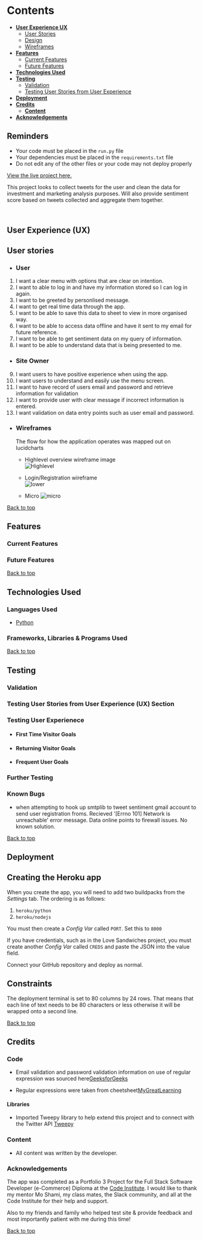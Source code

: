 # Contents
* [**User Experience UX**](<#user-experience-ux>)
    *  [User Stories](<#user-stories>)
    * [Design](<#design>)
    * [Wireframes](<#wireframes>)
* [**Features**](<#features>)
    * [Current Features](<#current-features>)
    * [Future Features](<#future-features>)
* [**Technologies Used**](<#technologies-used>)
* [**Testing**](<#testing>)
    * [Validation](<#validation>)
    * [Testing User Stories from User Experience](<#testing-user-experienece>)
* [**Deployment**](<#deployment>)
* [**Credits**](<#credits>)
    * [**Content**](<#content>)
*  [**Acknowledgements**](<#acknowledgements>)

## Reminders

* Your code must be placed in the `run.py` file
* Your dependencies must be placed in the `requirements.txt` file
* Do not edit any of the other files or your code may not deploy properly



[View the live project here.]()

This project looks to collect tweets for the user and clean the data for investment and marketing analysis purposes. Will also provide sentiment score based on tweets collected and aggregate them together.

<h2 align="center"><img src=></h2>

## User Experience (UX)

## User stories

-   ### User

1.    I want a clear menu with options that are clear on intention.
2.    I want to able to log in and have my information stored so I can log in again.
3.    I want to be greeted by personlised message.
4.    I want to get real time data through the app.
5.    I want to be able to save this data to sheet to view in more organised way.
6.    I want to be able to access data offline and have it sent to my email for future reference.
7.    I want to be able to get sentiment data on my query of information.
8.    I want to be able to understand data that is being presented to me.
    
-   ### Site Owner

9.    I want users to have positive experience when using the app.
10.    I want users to understand and easily use the menu screen.
11.    I want to have record of users email and password and retrieve information for validation
12.    I want to provide user with clear message if incorrect information is entered.
13.    I want validation on data entry points such as user email and password.

*   ### Wireframes

    The flow for how the application operates was mapped out on lucidcharts

    * Highlevel overview wireframe image  
     ![Highlevel](assets/images/sentiment%20data%20from%20twitter.jpeg)

    * Login/Registration wireframe  
    ![lower](assets/images/tweet_sentiment_login_registration.jpeg)  

    * Micro 
    ![micro](assets/images)

[Back to top](<#contents>)

## Features

### Current Features



### Future Features



[Back to top](<#contents>)

## Technologies Used

### Languages Used

-   [Python](https://en.wikipedia.org/wiki/Python_(programming_language))

### Frameworks, Libraries & Programs Used



[Back to top](<#contents>)

## Testing

### Validation



### Testing User Stories from User Experience (UX) Section

### Testing User Experienece

-   #### First Time Visitor Goals

-   #### Returning Visitor Goals

-   #### Frequent User Goals


### Further Testing


### Known Bugs

- when attempting to hook up smtplib to tweet sentiment gmail account to send user registration froms. Recieved '[Errno 101] Network is unreachable' error
  message. Data online points to firewall issues. No known solution.

[Back to top](<#contents>)

## Deployment

## Creating the Heroku app

When you create the app, you will need to add two buildpacks from the _Settings_ tab. The ordering is as follows:

1. `heroku/python`
2. `heroku/nodejs`

You must then create a _Config Var_ called `PORT`. Set this to `8000`

If you have credentials, such as in the Love Sandwiches project, you must create another _Config Var_ called `CREDS` and paste the JSON into the value field.

Connect your GitHub repository and deploy as normal.

## Constraints

The deployment terminal is set to 80 columns by 24 rows. That means that each line of text needs to be 80 characters or less otherwise it will be wrapped onto a second line.

[Back to top](<#contents>)

## Credits

### Code

- Email validation and password validation information on use of regular expression was sourced here[GeeksforGeeks](https://www.geeksforgeeks.org/password-validation-in-python/)

- Regular expressions were taken from cheetsheet[MyGreatLearning](https://www.mygreatlearning.com/blog/regular-expression-in-python/)

#### Libraries

- Imported Tweepy library to help extend this project and to connect with the Twitter API [Tweepy](https://docs.tweepy.org/en/stable/)

### Content

-   All content was written by the developer.

### Acknowledgements

The app was completed as a Portfolio 3 Project for the Full Stack Software Developer (e-Commerce) Diploma at the [Code Institute](https://codeinstitute.net/). I would like to thank my mentor Mo Shami, my class mates, the Slack community, and all at the Code Institute for their help and support. 

Also to my friends and family who helped test site & provide feedback and most importantly patient with me during this time!

[Back to top](<#contents>)